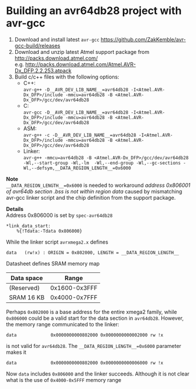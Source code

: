 # Building an avr64db28 project with avr-gcc

1. Download and install latest `avr-gcc` https://github.com/ZakKemble/avr-gcc-build/releases
2. Download and unzip latest Atmel support package from http://packs.download.atmel.com/<br>
   e.g. http://packs.download.atmel.com/Atmel.AVR-Dx_DFP.2.2.253.atpack
3. Build c/c++ files with the following options:
   - C++:<br>`avr-g++ -D__AVR_DEV_LIB_NAME__=avr64db28 -I<Atmel.AVR-Dx_DFP>/include -mmcu=avr64db28 -B <Atmel.AVR-Dx_DFP>/gcc/dev/avr64db28`
   - C:<br>`avr-gcc -D__AVR_DEV_LIB_NAME__=avr64db28 -I<Atmel.AVR-Dx_DFP>/include -mmcu=avr64db28 -B <Atmel.AVR-Dx_DFP>/gcc/dev/avr64db28`
   - ASM:<br>`avr-g++ -c -D__AVR_DEV_LIB_NAME__=avr64db28 -I<Atmel.AVR-Dx_DFP>/include -mmcu=avr64db28 -B <Atmel.AVR-Dx_DFP>/gcc/dev/avr64db28`
   - Linker:<br>`avr-g++ -mmcu=avr64db28 -B <Atmel.AVR-Dx_DFP>/gcc/dev/avr64db28 -Wl,--start-group -Wl,-lm  -Wl,--end-group -Wl,--gc-sections -Wl,--defsym,__DATA_REGION_LENGTH__=0x6000`
  
**Note**<br>
`__DATA_REGION_LENGTH__=0x6000` is needed to workaround _address 0x806001 of avr64db section .bss is not within region data_ caused by mismatching avr-gcc linker script and the chip definition from the support package.

**Details**<br>
Address 0x806000 is set by `spec-avr64db28`
```
*link_data_start:
	%{!Tdata:-Tdata 0x806000}
```
While the linker script `avrxmega2.x` defines
```
data   (rw!x) : ORIGIN = 0x802000, LENGTH = __DATA_REGION_LENGTH__
```
Datasheet defines SRAM memory map

| Data space | Range |
|-----------|--------------|
|(Reserved) | 0x1600-0x3FFF |
| SRAM 16 KB |  0x4000-0x7FFF |

Perhaps `0x802000` is a base address for the entire xmega2 family, while `0x806000` could be a valid start for the data section in `avr64db28`. However, the memory range communicated to the linker:
```
data             0x0000000000802000 0x0000000000002000 rw !x
```
is not valid for `avr64db28`. The `__DATA_REGION_LENGTH__=0x6000` parameter makes it
```
data             0x0000000000802000 0x0000000000006000 rw !x
```
Now `data` includes `0x806000` and the linker succeeds. Although it is not clear what is the use of `0x4000-0x5FFF` memory range
